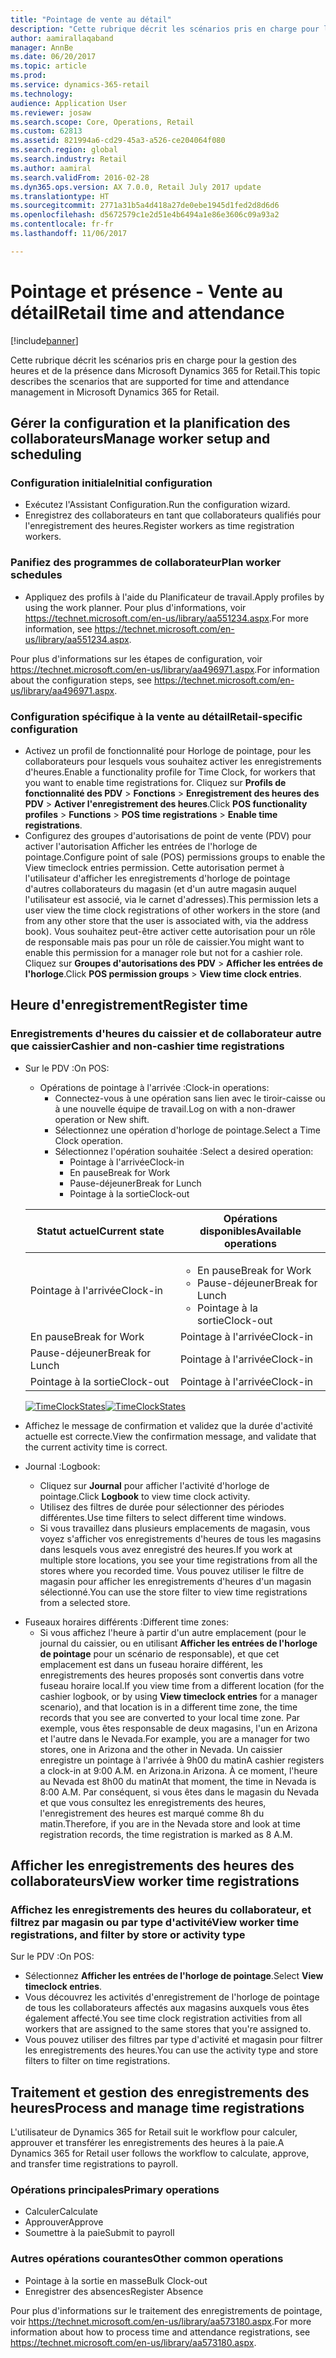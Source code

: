 ```yaml
---
title: "Pointage de vente au détail"
description: "Cette rubrique décrit les scénarios pris en charge pour la gestion des heures et de la présence dans Microsoft Dynamics 365 for Retail."
author: aamirallaqaband
manager: AnnBe
ms.date: 06/20/2017
ms.topic: article
ms.prod: 
ms.service: dynamics-365-retail
ms.technology: 
audience: Application User
ms.reviewer: josaw
ms.search.scope: Core, Operations, Retail
ms.custom: 62813
ms.assetid: 821994a6-cd29-45a3-a526-ce204064f080
ms.search.region: global
ms.search.industry: Retail
ms.author: aamiral
ms.search.validFrom: 2016-02-28
ms.dyn365.ops.version: AX 7.0.0, Retail July 2017 update
ms.translationtype: HT
ms.sourcegitcommit: 2771a31b5a4d418a27de0ebe1945d1fed2d8d6d6
ms.openlocfilehash: d5672579c1e2d51e4b6494a1e86e3606c09a93a2
ms.contentlocale: fr-fr
ms.lasthandoff: 11/06/2017

---
```


# <a name="retail-time-and-attendance"></a><span data-ttu-id="a5d7c-103">Pointage et présence - Vente au détail</span><span class="sxs-lookup"><span data-stu-id="a5d7c-103">Retail time and attendance</span></span>

[!include[banner](includes/banner.md)]


<span data-ttu-id="a5d7c-104">Cette rubrique décrit les scénarios pris en charge pour la gestion des heures et de la présence dans Microsoft Dynamics 365 for Retail.</span><span class="sxs-lookup"><span data-stu-id="a5d7c-104">This topic describes the scenarios that are supported for time and attendance management in Microsoft Dynamics 365 for Retail.</span></span> 

<a name="manage-worker-setup-and-scheduling"></a><span data-ttu-id="a5d7c-105">Gérer la configuration et la planification des collaborateurs</span><span class="sxs-lookup"><span data-stu-id="a5d7c-105">Manage worker setup and scheduling</span></span>
----------------------------------

### <a name="initial-configuration"></a><span data-ttu-id="a5d7c-106">Configuration initiale</span><span class="sxs-lookup"><span data-stu-id="a5d7c-106">Initial configuration</span></span>

-   <span data-ttu-id="a5d7c-107">Exécutez l'Assistant Configuration.</span><span class="sxs-lookup"><span data-stu-id="a5d7c-107">Run the configuration wizard.</span></span>
-   <span data-ttu-id="a5d7c-108">Enregistrez des collaborateurs en tant que collaborateurs qualifiés pour l'enregistrement des heures.</span><span class="sxs-lookup"><span data-stu-id="a5d7c-108">Register workers as time registration workers.</span></span>

### <a name="plan-worker-schedules"></a><span data-ttu-id="a5d7c-109">Panifiez des programmes de collaborateur</span><span class="sxs-lookup"><span data-stu-id="a5d7c-109">Plan worker schedules</span></span>

-   <span data-ttu-id="a5d7c-110">Appliquez des profils à l'aide du Planificateur de travail.</span><span class="sxs-lookup"><span data-stu-id="a5d7c-110">Apply profiles by using the work planner.</span></span> <span data-ttu-id="a5d7c-111">Pour plus d'informations, voir <https://technet.microsoft.com/en-us/library/aa551234.aspx>.</span><span class="sxs-lookup"><span data-stu-id="a5d7c-111">For more information, see <https://technet.microsoft.com/en-us/library/aa551234.aspx>.</span></span>

<span data-ttu-id="a5d7c-112">Pour plus d'informations sur les étapes de configuration, voir <https://technet.microsoft.com/en-us/library/aa496971.aspx>.</span><span class="sxs-lookup"><span data-stu-id="a5d7c-112">For information about the configuration steps, see <https://technet.microsoft.com/en-us/library/aa496971.aspx>.</span></span>

### <a name="retail-specific-configuration"></a><span data-ttu-id="a5d7c-113">Configuration spécifique à la vente au détail</span><span class="sxs-lookup"><span data-stu-id="a5d7c-113">Retail-specific configuration</span></span>

-   <span data-ttu-id="a5d7c-114">Activez un profil de fonctionnalité pour Horloge de pointage, pour les collaborateurs pour lesquels vous souhaitez activer les enregistrements d'heures.</span><span class="sxs-lookup"><span data-stu-id="a5d7c-114">Enable a functionality profile for Time Clock, for workers that you want to enable time registrations for.</span></span> <span data-ttu-id="a5d7c-115">Cliquez sur **Profils de fonctionnalité des PDV** &gt; **Fonctions** &gt; **Enregistrement des heures des PDV** &gt; **Activer l'enregistrement des heures**.</span><span class="sxs-lookup"><span data-stu-id="a5d7c-115">Click **POS functionality profiles** &gt; **Functions** &gt; **POS time registrations** &gt; **Enable time registrations**.</span></span>
-   <span data-ttu-id="a5d7c-116">Configurez des groupes d'autorisations de point de vente (PDV) pour activer l'autorisation Afficher les entrées de l'horloge de pointage.</span><span class="sxs-lookup"><span data-stu-id="a5d7c-116">Configure point of sale (POS) permissions groups to enable the View timeclock entries permission.</span></span> <span data-ttu-id="a5d7c-117">Cette autorisation permet à l'utilisateur d'afficher les enregistrements d'horloge de pointage d'autres collaborateurs du magasin (et d'un autre magasin auquel l'utilisateur est associé, via le carnet d'adresses).</span><span class="sxs-lookup"><span data-stu-id="a5d7c-117">This permission lets a user view the time clock registrations of other workers in the store (and from any other store that the user is associated with, via the address book).</span></span> <span data-ttu-id="a5d7c-118">Vous souhaitez peut-être activer cette autorisation pour un rôle de responsable mais pas pour un rôle de caissier.</span><span class="sxs-lookup"><span data-stu-id="a5d7c-118">You might want to enable this permission for a manager role but not for a cashier role.</span></span> <span data-ttu-id="a5d7c-119">Cliquez sur **Groupes d'autorisations des PDV** &gt; **Afficher les entrées de l'horloge**.</span><span class="sxs-lookup"><span data-stu-id="a5d7c-119">Click **POS permission groups** &gt; **View time clock entries**.</span></span>

## <a name="register-time"></a><span data-ttu-id="a5d7c-120">Heure d'enregistrement</span><span class="sxs-lookup"><span data-stu-id="a5d7c-120">Register time</span></span>
### <a name="cashier-and-non-cashier-time-registrations"></a><span data-ttu-id="a5d7c-121">Enregistrements d'heures du caissier et de collaborateur autre que caissier</span><span class="sxs-lookup"><span data-stu-id="a5d7c-121">Cashier and non-cashier time registrations</span></span>

-   <span data-ttu-id="a5d7c-122">Sur le PDV :</span><span class="sxs-lookup"><span data-stu-id="a5d7c-122">On POS:</span></span>
    -   <span data-ttu-id="a5d7c-123">Opérations de pointage à l'arrivée :</span><span class="sxs-lookup"><span data-stu-id="a5d7c-123">Clock-in operations:</span></span>
        -   <span data-ttu-id="a5d7c-124">Connectez-vous à une opération sans lien avec le tiroir-caisse ou à une nouvelle équipe de travail.</span><span class="sxs-lookup"><span data-stu-id="a5d7c-124">Log on with a non-drawer operation or New shift.</span></span>
        -   <span data-ttu-id="a5d7c-125">Sélectionnez une opération d'horloge de pointage.</span><span class="sxs-lookup"><span data-stu-id="a5d7c-125">Select a Time Clock operation.</span></span>
        -   <span data-ttu-id="a5d7c-126">Sélectionnez l'opération souhaitée :</span><span class="sxs-lookup"><span data-stu-id="a5d7c-126">Select a desired operation:</span></span>
            -   <span data-ttu-id="a5d7c-127">Pointage à l'arrivée</span><span class="sxs-lookup"><span data-stu-id="a5d7c-127">Clock-in</span></span>
            -   <span data-ttu-id="a5d7c-128">En pause</span><span class="sxs-lookup"><span data-stu-id="a5d7c-128">Break for Work</span></span>
            -   <span data-ttu-id="a5d7c-129">Pause-déjeuner</span><span class="sxs-lookup"><span data-stu-id="a5d7c-129">Break for Lunch</span></span>
            -   <span data-ttu-id="a5d7c-130">Pointage à la sortie</span><span class="sxs-lookup"><span data-stu-id="a5d7c-130">Clock-out</span></span>

    <table>
    <colgroup>
    <col width="50%" />
    <col width="50%" />
    </colgroup>
    <thead>
    <tr class="header">
    <th><span data-ttu-id="a5d7c-131">Statut actuel</span><span class="sxs-lookup"><span data-stu-id="a5d7c-131">Current state</span></span></th>
    <th><span data-ttu-id="a5d7c-132">Opérations disponibles</span><span class="sxs-lookup"><span data-stu-id="a5d7c-132">Available operations</span></span></th>
    </tr>
    </thead>
    <tbody>
    <tr class="odd">
    <td><span data-ttu-id="a5d7c-133">Pointage à l'arrivée</span><span class="sxs-lookup"><span data-stu-id="a5d7c-133">Clock-in</span></span></td>
    <td><ul>
    <li><span data-ttu-id="a5d7c-134">En pause</span><span class="sxs-lookup"><span data-stu-id="a5d7c-134">Break for Work</span></span></li>
    <li><span data-ttu-id="a5d7c-135">Pause-déjeuner</span><span class="sxs-lookup"><span data-stu-id="a5d7c-135">Break for Lunch</span></span></li>
    <li><span data-ttu-id="a5d7c-136">Pointage à la sortie</span><span class="sxs-lookup"><span data-stu-id="a5d7c-136">Clock-out</span></span></li>
    </ul></td>
    </tr>
    <tr class="even">
    <td><span data-ttu-id="a5d7c-137">En pause</span><span class="sxs-lookup"><span data-stu-id="a5d7c-137">Break for Work</span></span></td>
    <td><span data-ttu-id="a5d7c-138">Pointage à l'arrivée</span><span class="sxs-lookup"><span data-stu-id="a5d7c-138">Clock-in</span></span></td>
    </tr>
    <tr class="odd">
    <td><span data-ttu-id="a5d7c-139">Pause-déjeuner</span><span class="sxs-lookup"><span data-stu-id="a5d7c-139">Break for Lunch</span></span></td>
    <td><span data-ttu-id="a5d7c-140">Pointage à l'arrivée</span><span class="sxs-lookup"><span data-stu-id="a5d7c-140">Clock-in</span></span></td>
    </tr>
    <tr class="even">
    <td><span data-ttu-id="a5d7c-141">Pointage à la sortie</span><span class="sxs-lookup"><span data-stu-id="a5d7c-141">Clock-out</span></span></td>
    <td><span data-ttu-id="a5d7c-142">Pointage à l'arrivée</span><span class="sxs-lookup"><span data-stu-id="a5d7c-142">Clock-in</span></span></td>
    </tr>
    </tbody>
    </table>

    <span data-ttu-id="a5d7c-143">[![TimeClockStates](./media/timeclockstates.png)](./media/timeclockstates.png)</span><span class="sxs-lookup"><span data-stu-id="a5d7c-143">[![TimeClockStates](./media/timeclockstates.png)](./media/timeclockstates.png)</span></span>
-   <span data-ttu-id="a5d7c-144">Affichez le message de confirmation et validez que la durée d'activité actuelle est correcte.</span><span class="sxs-lookup"><span data-stu-id="a5d7c-144">View the confirmation message, and validate that the current activity time is correct.</span></span>
-   <span data-ttu-id="a5d7c-145">Journal :</span><span class="sxs-lookup"><span data-stu-id="a5d7c-145">Logbook:</span></span>
    -   <span data-ttu-id="a5d7c-146">Cliquez sur **Journal** pour afficher l'activité d'horloge de pointage.</span><span class="sxs-lookup"><span data-stu-id="a5d7c-146">Click **Logbook** to view time clock activity.</span></span>
    -   <span data-ttu-id="a5d7c-147">Utilisez des filtres de durée pour sélectionner des périodes différentes.</span><span class="sxs-lookup"><span data-stu-id="a5d7c-147">Use time filters to select different time windows.</span></span>
    -   <span data-ttu-id="a5d7c-148">Si vous travaillez dans plusieurs emplacements de magasin, vous voyez s'afficher vos enregistrements d'heures de tous les magasins dans lesquels vous avez enregistré des heures.</span><span class="sxs-lookup"><span data-stu-id="a5d7c-148">If you work at multiple store locations, you see your time registrations from all the stores where you recorded time.</span></span> <span data-ttu-id="a5d7c-149">Vous pouvez utiliser le filtre de magasin pour afficher les enregistrements d'heures d'un magasin sélectionné.</span><span class="sxs-lookup"><span data-stu-id="a5d7c-149">You can use the store filter to view time registrations from a selected store.</span></span>

<!-- -->

-   <span data-ttu-id="a5d7c-150">Fuseaux horaires différents :</span><span class="sxs-lookup"><span data-stu-id="a5d7c-150">Different time zones:</span></span>
    -   <span data-ttu-id="a5d7c-151">Si vous affichez l'heure à partir d'un autre emplacement (pour le journal du caissier, ou en utilisant **Afficher les entrées de l'horloge de pointage** pour un scénario de responsable), et que cet emplacement est dans un fuseau horaire différent, les enregistrements des heures proposés sont convertis dans votre fuseau horaire local.</span><span class="sxs-lookup"><span data-stu-id="a5d7c-151">If you view time from a different location (for the cashier logbook, or by using **View timeclock entries** for a manager scenario), and that location is in a different time zone, the time records that you see are converted to your local time zone.</span></span> <span data-ttu-id="a5d7c-152">Par exemple, vous êtes responsable de deux magasins, l'un en Arizona et l'autre dans le Nevada.</span><span class="sxs-lookup"><span data-stu-id="a5d7c-152">For example, you are a manager for two stores, one in Arizona and the other in Nevada.</span></span> <span data-ttu-id="a5d7c-153">Un caissier enregistre un pointage à l'arrivée à 9h00 du matin</span><span class="sxs-lookup"><span data-stu-id="a5d7c-153">A cashier registers a clock-in at 9:00 A.M.</span></span> <span data-ttu-id="a5d7c-154">en Arizona.</span><span class="sxs-lookup"><span data-stu-id="a5d7c-154">in Arizona.</span></span> <span data-ttu-id="a5d7c-155">À ce moment, l'heure au Nevada est 8h00 du matin</span><span class="sxs-lookup"><span data-stu-id="a5d7c-155">At that moment, the time in Nevada is 8:00 A.M.</span></span> <span data-ttu-id="a5d7c-156">Par conséquent, si vous êtes dans le magasin du Nevada et que vous consultez les enregistrements des heures, l'enregistrement des heures est marqué comme 8h du matin.</span><span class="sxs-lookup"><span data-stu-id="a5d7c-156">Therefore, if you are in the Nevada store and look at time registration records, the time registration is marked as 8 A.M.</span></span>

## <a name="view-worker-time-registrations"></a><span data-ttu-id="a5d7c-157">Afficher les enregistrements des heures des collaborateurs</span><span class="sxs-lookup"><span data-stu-id="a5d7c-157">View worker time registrations</span></span>
### <a name="view-worker-time-registrations-and-filter-by-store-or-activity-type"></a><span data-ttu-id="a5d7c-158">Affichez les enregistrements des heures du collaborateur, et filtrez par magasin ou par type d'activité</span><span class="sxs-lookup"><span data-stu-id="a5d7c-158">View worker time registrations, and filter by store or activity type</span></span>

<span data-ttu-id="a5d7c-159">Sur le PDV :</span><span class="sxs-lookup"><span data-stu-id="a5d7c-159">On POS:</span></span>

-   <span data-ttu-id="a5d7c-160">Sélectionnez **Afficher les entrées de l'horloge de pointage**.</span><span class="sxs-lookup"><span data-stu-id="a5d7c-160">Select **View timeclock entries**.</span></span>
-   <span data-ttu-id="a5d7c-161">Vous découvrez les activités d'enregistrement de l'horloge de pointage de tous les collaborateurs affectés aux magasins auxquels vous êtes également affecté.</span><span class="sxs-lookup"><span data-stu-id="a5d7c-161">You see time clock registration activities from all workers that are assigned to the same stores that you're assigned to.</span></span>
-   <span data-ttu-id="a5d7c-162">Vous pouvez utiliser des filtres par type d'activité et magasin pour filtrer les enregistrements des heures.</span><span class="sxs-lookup"><span data-stu-id="a5d7c-162">You can use the activity type and store filters to filter on time registrations.</span></span>

## <a name="process-and-manage-time-registrations"></a><span data-ttu-id="a5d7c-163">Traitement et gestion des enregistrements des heures</span><span class="sxs-lookup"><span data-stu-id="a5d7c-163">Process and manage time registrations</span></span>
<span data-ttu-id="a5d7c-164">L'utilisateur de Dynamics 365 for Retail suit le workflow pour calculer, approuver et transférer les enregistrements des heures à la paie.</span><span class="sxs-lookup"><span data-stu-id="a5d7c-164">A Dynamics 365 for Retail user follows the workflow to calculate, approve, and transfer time registrations to payroll.</span></span>

### <a name="primary-operations"></a><span data-ttu-id="a5d7c-165">Opérations principales</span><span class="sxs-lookup"><span data-stu-id="a5d7c-165">Primary operations</span></span>

-   <span data-ttu-id="a5d7c-166">Calculer</span><span class="sxs-lookup"><span data-stu-id="a5d7c-166">Calculate</span></span>
-   <span data-ttu-id="a5d7c-167">Approuver</span><span class="sxs-lookup"><span data-stu-id="a5d7c-167">Approve</span></span>
-   <span data-ttu-id="a5d7c-168">Soumettre à la paie</span><span class="sxs-lookup"><span data-stu-id="a5d7c-168">Submit to payroll</span></span>

### <a name="other-common-operations"></a><span data-ttu-id="a5d7c-169">Autres opérations courantes</span><span class="sxs-lookup"><span data-stu-id="a5d7c-169">Other common operations</span></span>

-   <span data-ttu-id="a5d7c-170">Pointage à la sortie en masse</span><span class="sxs-lookup"><span data-stu-id="a5d7c-170">Bulk Clock-out</span></span>
-   <span data-ttu-id="a5d7c-171">Enregistrer des absences</span><span class="sxs-lookup"><span data-stu-id="a5d7c-171">Register Absence</span></span>

<span data-ttu-id="a5d7c-172">Pour plus d'informations sur le traitement des enregistrements de pointage, voir <https://technet.microsoft.com/en-us/library/aa573180.aspx>.</span><span class="sxs-lookup"><span data-stu-id="a5d7c-172">For more information about how to process time and attendance registrations, see <https://technet.microsoft.com/en-us/library/aa573180.aspx>.</span></span>




